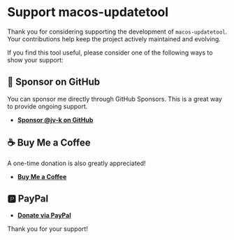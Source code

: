 # Support macos-updatetool

Thank you for considering supporting the development of `macos-updatetool`. Your contributions help keep the project actively maintained and evolving.

If you find this tool useful, please consider one of the following ways to show your support:

## 💖 Sponsor on GitHub

You can sponsor me directly through GitHub Sponsors. This is a great way to provide ongoing support.

- [**Sponsor @jv-k on GitHub**](https://github.com/sponsors/jv-k)

## ☕ Buy Me a Coffee

A one-time donation is also greatly appreciated!

- [**Buy Me a Coffee**](https://www.buymeacoffee.com/jv-k)

## 🅿️ PayPal

- [**Donate via PayPal**](https://www.paypal.me/jv-k)

Thank you for your support!
